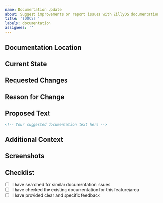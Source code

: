 ```yaml
---
name: Documentation Update
about: Suggest improvements or report issues with ZillyOS documentation
title: '[DOCS] '
labels: documentation
assignees: ''
---
```


## Documentation Location
<!-- Link to or describe the location of the documentation that needs updating -->

## Current State
<!-- Describe the current state of the documentation -->

## Requested Changes
<!-- Describe what needs to be updated, added, or removed -->

## Reason for Change
<!-- Explain why this documentation update is necessary -->

## Proposed Text
<!-- If you have specific text suggestions, include them here -->

```markdown
<!-- Your suggested documentation text here -->
```

## Additional Context
<!-- Add any other context about the documentation update here -->

## Screenshots
<!-- If applicable, add screenshots to help explain the documentation issue -->

## Checklist
<!-- Mark completed items with an "x" -->
- [ ] I have searched for similar documentation issues
- [ ] I have checked the existing documentation for this feature/area
- [ ] I have provided clear and specific feedback 